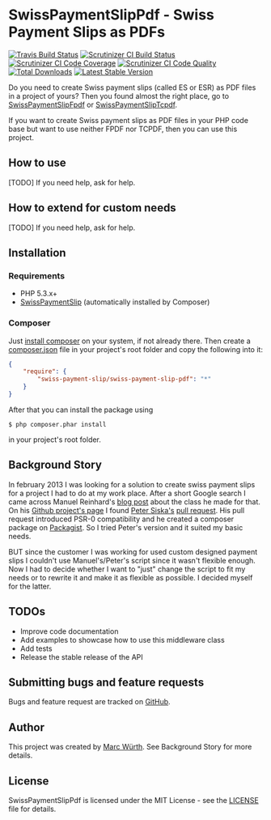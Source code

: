SwissPaymentSlipPdf - Swiss Payment Slips as PDFs
=================================================

[![Travis Build Status](https://travis-ci.org/ravage84/SwissPaymentSlipPdf.png?branch=master)](https://travis-ci.org/ravage84/SwissPaymentSlipPdf)
[![Scrutinizer CI Build Status](https://scrutinizer-ci.com/g/ravage84/SwissPaymentSlipPdf/badges/build.png?b=master)](https://scrutinizer-ci.com/g/ravage84/SwissPaymentSlipPdf/build-status/master)
[![Scrutinizer CI Code Coverage](https://scrutinizer-ci.com/g/ravage84/SwissPaymentSlipPdf/badges/coverage.png?b=master)](https://scrutinizer-ci.com/g/ravage84/SwissPaymentSlipPdf/?branch=master)
[![Scrutinizer CI Code Quality](https://scrutinizer-ci.com/g/ravage84/SwissPaymentSlipPdf/badges/quality-score.png?b=master)](https://scrutinizer-ci.com/g/ravage84/SwissPaymentSlipPdf/?branch=master)
[![Total Downloads](https://poser.pugx.org/swiss-payment-slip/swiss-payment-slip-pdf/d/total.png)](https://packagist.org/packages/swiss-payment-slip/swiss-payment-slip-pdf)
[![Latest Stable Version](https://poser.pugx.org/swiss-payment-slip/swiss-payment-slip-pdf/v/stable.png)](https://packagist.org/packages/swiss-payment-slip/swiss-payment-slip-pdf)

Do you need to create Swiss payment slips (called ES or ESR) as PDF files in a project of yours?
Then you found almost the right place, go to [SwissPaymentSlipFpdf](https://github.com/ravage84/SwissPaymentSlipFpdf)
or [SwissPaymentSlipTcpdf](https://github.com/ravage84/SwissPaymentSlipTcpdf).

If you want to create Swiss payment slips as PDF files in your PHP code base
but want to use neither FPDF nor TCPDF, then you can use this project.

How to use
----------

[TODO]
If you need help, ask for help.

How to extend for custom needs
------------------------------

[TODO]
If you need help, ask for help.

Installation
------------

### Requirements

- PHP 5.3.x+
- [SwissPaymentSlip](https://github.com/ravage84/SwissPaymentSlip/) (automatically installed by Composer)

### Composer

Just [install composer](http://getcomposer.org/doc/00-intro.md#system-requirements) on your system, if not already there.
Then create a [composer.json](http://getcomposer.org/doc/04-schema.md) file in your project's root folder and copy the following into it:

```JSON
{
    "require": {
        "swiss-payment-slip/swiss-payment-slip-pdf": "*"
    }
}
```

After that you can install the package using

    $ php composer.phar install

in your project's root folder.

Background Story
----------------

In february 2013 I was looking for a solution to create swiss payment slips for a project I had to do at my work place.
After a short Google search I came across Manuel Reinhard's
[blog post](http://sprain.ch/blog/downloads/class-esr-besr-einzahlungsschein-php/) about the class he made for that.
On his [Github project's page](https://github.com/sprain/class.Einzahlungsschein.php) I found
[Peter Siska's](https://github.com/peschee) [pull request](https://github.com/sprain/class.Einzahlungsschein.php/pull/5).
His pull request introduced PSR-0 compatibility and he created a composer package on [Packagist](http://packagist.org/).
So I tried Peter's version and it suited my basic needs.

BUT since the customer I was working for used custom designed payment slips I couldn't use Manuel's/Peter's script
since it wasn't flexible enough.
Now I had to decide whether I want to "just" change the script to fit my needs or to rewrite it and
make it as flexible as possible.
I decided myself for the latter.

TODOs
-----

- Improve code documentation
- Add examples to showcase how to use this middleware class
- Add tests
- Release the stable release of the API

Submitting bugs and feature requests
------------------------------------

Bugs and feature request are tracked on [GitHub](https://github.com/ravage84/SwissPaymentSlipPdf/issues).

Author
------

This project was created by [Marc Würth](https://github.com/ravage84).
See Background Story for more details.

License
-------

SwissPaymentSlipPdf is licensed under the MIT License - see the [LICENSE](https://github.com/ravage84/SwissPaymentSlipPdf/blob/master/LICENSE) file for details.

